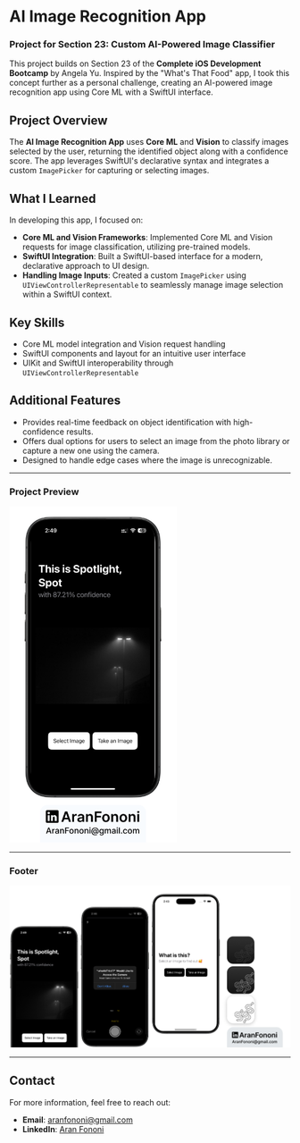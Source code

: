 # AI Image Recognition App

### Project for Section 23: **Custom AI-Powered Image Classifier**  
This project builds on Section 23 of the **Complete iOS Development Bootcamp** by Angela Yu. Inspired by the "What's That Food" app, I took this concept further as a personal challenge, creating an AI-powered image recognition app using Core ML with a SwiftUI interface.

## Project Overview
The **AI Image Recognition App** uses **Core ML** and **Vision** to classify images selected by the user, returning the identified object along with a confidence score. The app leverages SwiftUI's declarative syntax and integrates a custom `ImagePicker` for capturing or selecting images.

## What I Learned
In developing this app, I focused on:
- **Core ML and Vision Frameworks**: Implemented Core ML and Vision requests for image classification, utilizing pre-trained models.
- **SwiftUI Integration**: Built a SwiftUI-based interface for a modern, declarative approach to UI design.
- **Handling Image Inputs**: Created a custom `ImagePicker` using `UIViewControllerRepresentable` to seamlessly manage image selection within a SwiftUI context.

## Key Skills
- Core ML model integration and Vision request handling
- SwiftUI components and layout for an intuitive user interface
- UIKit and SwiftUI interoperability through `UIViewControllerRepresentable`

## Additional Features
- Provides real-time feedback on object identification with high-confidence results.
- Offers dual options for users to select an image from the photo library or capture a new one using the camera.
- Designed to handle edge cases where the image is unrecognizable.

---

### Project Preview
<img src="./Documents/Readme.png" alt="AI Image Recognition App Preview" width="300px">

---

### Footer
![Footer Image](./Documents/Linkedin.jpg)

---

## Contact
For more information, feel free to reach out:  
- **Email**: [aranfononi@gmail.com](mailto:aranfononi@gmail.com)  
- **LinkedIn**: [Aran Fononi](https://www.linkedin.com/in/aran-fononi-18182b265)
